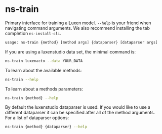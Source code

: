 # ns-train

Primary interface for training a Luxen model. `--help` is your friend when navigating command arguments. We also recommend installing the tab completion `ns-install-cli`.

```bash
usage: ns-train {method} [method args] {dataparser} [dataparser args]
```

If you are using a luxenstudio data set, the minimal command is:

```bash
ns-train luxenacto --data YOUR_DATA
```

To learn about the available methods:

```bash
ns-train --help
```

To learn about a methods parameters:

```bash
ns-train {method} --help
```

By default the luxenstudio dataparser is used. If you would like to use a different dataparser it can be specified after all of the method arguments. For a list of dataparser options:

```bash
ns-train {method} {dataparser} --help
```

